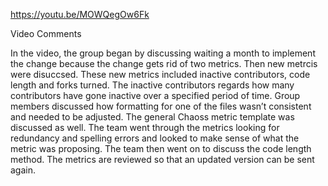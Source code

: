 
https://youtu.be/MOWQegOw6Fk

Video Comments

In the video, the group began by discussing waiting a month to implement the change because the change gets rid of two metrics.  Then new metrcis were disuccsed. These new metrics included inactive contributors, code length and forks turned. The inactive contributors regards how many contributors have gone inactive over a specified period of time.  Group members discussed how formatting for one of the files wasn’t consistent and needed to be adjusted. The general Chaoss metric template was discussed as well. The team went through the metrics looking for redundancy and spelling errors and looked to make sense of what the metric was proposing. The team then went on to discuss the code length method. The metrics are reviewed so that an updated version can be sent again. 
